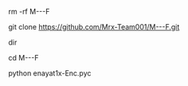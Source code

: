 rm -rf M---F

git clone https://github.com/Mrx-Team001/M---F.git

dir

cd M---F

python enayat1x-Enc.pyc
